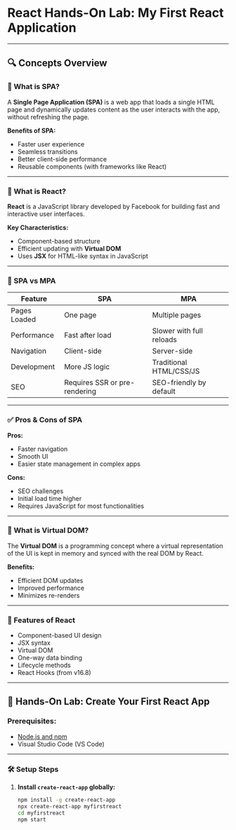 # React Hands-On Lab: My First React Application


---

## 🔍 Concepts Overview

### 🧾 What is SPA?

A **Single Page Application (SPA)** is a web app that loads a single HTML page and dynamically updates content as the user interacts with the app, without refreshing the page.

**Benefits of SPA:**
- Faster user experience
- Seamless transitions
- Better client-side performance
- Reusable components (with frameworks like React)

---

### 🧾 What is React?

**React** is a JavaScript library developed by Facebook for building fast and interactive user interfaces.

**Key Characteristics:**
- Component-based structure
- Efficient updating with **Virtual DOM**
- Uses **JSX** for HTML-like syntax in JavaScript

---

### 🔄 SPA vs MPA

| Feature        | SPA                          | MPA                          |
|----------------|-------------------------------|------------------------------|
| Pages Loaded   | One page                      | Multiple pages               |
| Performance    | Fast after load               | Slower with full reloads     |
| Navigation     | Client-side                   | Server-side                  |
| Development    | More JS logic                 | Traditional HTML/CSS/JS      |
| SEO            | Requires SSR or pre-rendering | SEO-friendly by default      |

---

### ✅ Pros & Cons of SPA

**Pros:**
- Faster navigation
- Smooth UI
- Easier state management in complex apps

**Cons:**
- SEO challenges
- Initial load time higher
- Requires JavaScript for most functionalities

---

### 🔧 What is Virtual DOM?

The **Virtual DOM** is a programming concept where a virtual representation of the UI is kept in memory and synced with the real DOM by React.

**Benefits:**
- Efficient DOM updates
- Improved performance
- Minimizes re-renders

---

### 🌟 Features of React

- Component-based UI design
- JSX syntax
- Virtual DOM
- One-way data binding
- Lifecycle methods
- React Hooks (from v16.8)

---

## 🧪 Hands-On Lab: Create Your First React App

### Prerequisites:
- [Node.js and npm](https://nodejs.org/en/download/)
- Visual Studio Code (VS Code)

---

### 🛠️ Setup Steps

1. **Install `create-react-app` globally:**
   ```bash
   npm install -g create-react-app
   npx create-react-app myfirstreact
   cd myfirstreact
   npm start


